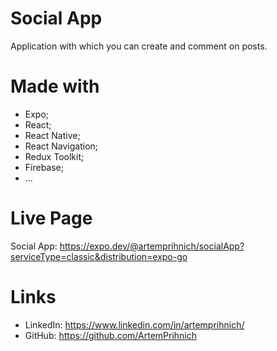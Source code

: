 # Social App
Application with which you can create and comment on posts.
# Made with
- Expo;
- React;
- React Native;
- React Navigation;
- Redux Toolkit;
- Firebase;
 - ...
 # Live Page
 Social App: https://expo.dev/@artemprihnich/socialApp?serviceType=classic&distribution=expo-go
 # Links
 - LinkedIn: https://www.linkedin.com/in/artemprihnich/
 - GitHub: https://github.com/ArtemPrihnich
